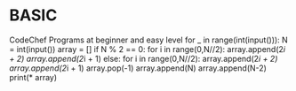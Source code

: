 # BASIC
CodeChef Programs at beginner and easy level
for _ in range(int(input())):
    N = int(input())
    array = []
    if N % 2 == 0:
        for i in range(0,N//2):
            array.append(2*i + 2)
            array.append(2*i + 1)
    else:
        for i in range(0,N//2):
            array.append(2*i + 2)
            array.append(2*i + 1)
        array.pop(-1)
        array.append(N)
        array.append(N-2)
    print(* array)
